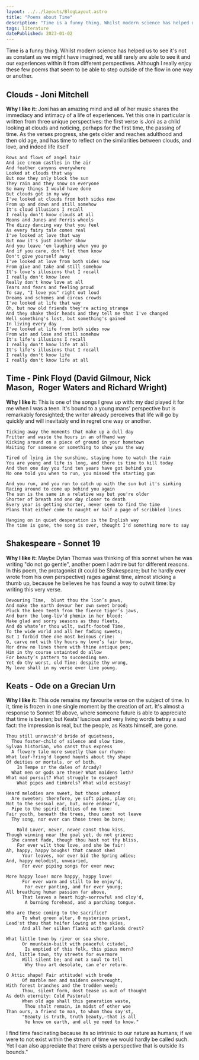 ```yaml
---
layout: ../../layouts/BlogLayout.astro
title: "Poems about Time"
description: "Time is a funny thing. Whilst modern science has helped us to see it's not as constant as we might have imagined, we still rarely are able to see it and our experiences within it from different perspectives. Although I really enjoy these few poems that seem to be able to step outside of the flow in one way or another."
tags: literature
datePublished: 2023-01-02
---
```

Time is a funny thing. Whilst modern science has helped us to see it's not as constant as we might have imagined, we still rarely are able to see it and our experiences within it from different perspectives. Although I really enjoy these few poems that seem to be able to step outside of the flow in one way or another.

## Clouds - Joni Mitchell

**Why I like it:** Joni has an amazing mind and all of her music shares the immediacy and intimacy of a life of experiences. Yet this one in particular is written from three unique perspectives: the first verse is Joni as a child looking at clouds and noticing, perhaps for the first time, the passing of time. As the verses progress, she gets older and reaches adulthood and then old age, and has time to reflect on the similarities between clouds, and love, and indeed life itself

```
Rows and flows of angel hair
And ice cream castles in the air
And feather canyons everywhere
Looked at clouds that way
But now they only block the sun
They rain and they snow on everyone
So many things I would have done
But clouds got in my way
I've looked at clouds from both sides now
From up and down and still somehow
It's cloud illusions I recall
I really don't know clouds at all
Moons and Junes and Ferris wheels
The dizzy dancing way that you feel
As every fairy tale comes real
I've looked at love that way
But now it's just another show
And you leave 'em laughing when you go
And if you care, don't let them know
Don't give yourself away
I've looked at love from both sides now
From give and take and still somehow
It's love's illusions that I recall
I really don't know love 
Really don't know love at all
Tears and fears and feeling proud
To say, "I love you" right out loud
Dreams and schemes and circus crowds
I've looked at life that way
Oh, but now old friends they're acting strange
And they shake their heads and they tell me that I've changed
Well something's lost, but something's gained
In living every day
I've looked at life from both sides now
From win and lose and still somehow
It's life's illusions I recall
I really don't know life at all
It's life's illusions that I recall
I really don't know life
I really don't know life at all
```

## Time - Pink Floyd (David Gilmour, Nick Mason,  Roger Waters and Richard Wright)

**Why I like it:** This is one of the songs I grew up with: my dad played it for me when I was a teen. It's bound to a young mans' perspective but is remarkably foresighted; the writer already perceives that life will go by quickly and will inevitably end in regret one way or another.

```
Ticking away the moments that make up a dull day
Fritter and waste the hours in an offhand way
Kicking around on a piece of ground in your hometown
Waiting for someone or something to show you the way

Tired of lying in the sunshine, staying home to watch the rain
You are young and life is long, and there is time to kill today
And then one day you find ten years have got behind you
No one told you when to run, you missed the starting gun

And you run, and you run to catch up with the sun but it's sinking
Racing around to come up behind you again
The sun is the same in a relative way but you're older
Shorter of breath and one day closer to death
Every year is getting shorter, never seem to find the time
Plans that either come to naught or half a page of scribbled lines

Hanging on in quiet desperation is the English way
The time is gone, the song is over, thought I'd something more to say
```

## Shakespeare - Sonnet 19​

**Why I like it:** Maybe Dylan Thomas was thinking of this sonnet when he was writing "do not go gentle", another poem I admire but for different reasons. In this poem, the protagonist (it could be Shakespeare; but he hardly ever wrote from his own perspective) rages against time, almost sticking a thumb up, because he believes he has found a way to outwit time: by writing this very verse.

```
Devouring Time,  blunt thou the lion’s paws,
And make the earth devour her own sweet brood;
Pluck the keen teeth from the fierce tiger’s jaws,
And burn the long-liv’d phœnix in her blood;
Make glad and sorry seasons as thou fleets,
And do whate’er thou wilt, swift-footed Time,
To the wide world and all her fading sweets;
But I forbid thee one most heinous crime:
O, carve not with thy hours my love’s fair brow,
Nor draw no lines there with thine antique pen;
Him in thy course untainted do allow
For beauty’s pattern to succeeding men.
Yet do thy worst, old Time: despite thy wrong,
My love shall in my verse ever live young.
```

## Keats - Ode on a Grecian Urn

**Why I like it:** This ode remains my favourite verse on the subject of time. In it, time is frozen in one single moment by the creation of art. It's almost a response to Sonnet 19 above, where someone future is able to appreciate that time is beaten; but Keats' luscious and very living words betray a sad fact: the impression is real, but the people, as Keats himself, are gone.

```
Thou still unravish'd bride of quietness,
  Thou foster-child of silence and slow time,
Sylvan historian, who canst thus express
  A flowery tale more sweetly than our rhyme:
What leaf-fring'd legend haunts about thy shape 
Of deities or mortals, or of both,
    In Tempe or the dales of Arcady?
  What men or gods are these? What maidens loth?
What mad pursuit? What struggle to escape?
    What pipes and timbrels? What wild ecstasy?

Heard melodies are sweet, but those unheard
  Are sweeter; therefore, ye soft pipes, play on;
Not to the sensual ear, but, more endear'd,
  Pipe to the spirit ditties of no tone:
Fair youth, beneath the trees, thou canst not leave
  Thy song, nor ever can those trees be bare;

    Bold Lover, never, never canst thou kiss,
Though winning near the goal yet, do not grieve;
  She cannot fade, though thou hast not thy bliss,
    For ever wilt thou love, and she be fair!
Ah, happy, happy boughs! that cannot shed
      Your leaves, nor ever bid the Spring adieu;
And, happy melodist, unwearied,
      For ever piping songs for ever new;

More happy love! more happy, happy love!
      For ever warm and still to be enjoy'd,
       For ever panting, and for ever young;
All breathing human passion far above,
      That leaves a heart high-sorrowful and cloy'd,
       A burning forehead, and a parching tongue.

Who are these coming to the sacrifice?
      To what green altar, O mysterious priest,
Lead'st thou that heifer lowing at the skies,
      And all her silken flanks with garlands drest?

What little town by river or sea shore,
      Or mountain-built with peaceful citadel,
       Is emptied of this folk, this pious morn?
And, little town, thy streets for evermore
      Will silent be; and not a soul to tell
       Why thou art desolate, can e'er return.
       
O Attic shape! Fair attitude! with brede
      Of marble men and maidens overwrought,
With forest branches and the trodden weed;
      Thou, silent form, dost tease us out of thought
As doth eternity: Cold Pastoral!
      When old age shall this generation waste,
       Thou shalt remain, in midst of other woe
Than ours, a friend to man, to whom thou say'st,
      "Beauty is truth, truth beauty,—that is all
       Ye know on earth, and all ye need to know."
```

I find time fascinating because its so intrinsic to our nature as humans; if we were to not exist within the stream of time we would hardly be called such. Yet I can also appreciate that there exists a perspective that is outside its bounds."